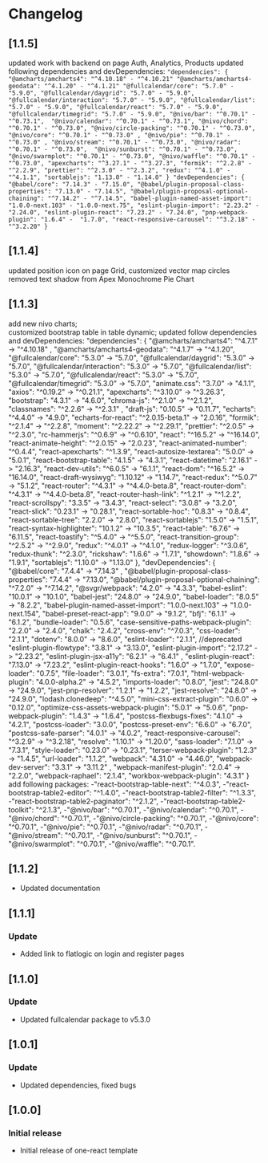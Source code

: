 # Changelog
## [1.1.5]
updated work with backend on page Auth, Analytics, Products
updated following dependencies and devDependencies:
`"dependencies": {
"@amcharts/amcharts4": "^4.10.18" - "^4.10.21"
"@amcharts/amcharts4-geodata": "^4.1.20" - "^4.1.21"
"@fullcalendar/core": "5.7.0" - "5.9.0",
"@fullcalendar/daygrid": "5.7.0" - "5.9.0", 
"@fullcalendar/interaction": "5.7.0" - "5.9.0",
"@fullcalendar/list": "5.7.0" - "5.9.0",
"@fullcalendar/react": "5.7.0" - "5.9.0",
"@fullcalendar/timegrid": "5.7.0" - "5.9.0",
"@nivo/bar": "^0.70.1" - "^0.73.1", 
"@nivo/calendar": "^0.70.1" - "^0.73.1",
"@nivo/chord": "^0.70.1" - "^0.73.0",
"@nivo/circle-packing": "^0.70.1" - "^0.73.0",
"@nivo/core": "^0.70.1" - "^0.73.0" ,
"@nivo/pie": "^0.70.1" - "^0.73.0" ,
"@nivo/stream": "^0.70.1" - "^0.73.0",
"@nivo/radar": "^0.70.1" - "^0.73.0", 
"@nivo/sunburst": "^0.70.1" - "^0.73.0", 
"@nivo/swarmplot": "^0.70.1" - "^0.73.0",
"@nivo/waffle": "^0.70.1" - "^0.73.0",
"apexcharts": "^3.27.1" - "^3.27.3",
"formik": "^2.2.8" - "^2.2.9",
"prettier": "^2.3.0" - "^2.3.2",
"redux": "^4.1.0" - "^4.1.1",
"sortablejs": "1.13.0" - "1.14.0"
}
 "devDependencies": { 
"@babel/core": "7.14.3" - "7.15.0",
"@babel/plugin-proposal-class-properties": "7.13.0" - "7.14.5",
"@babel/plugin-proposal-optional-chaining": "^7.14.2" - "^7.14.5",
"babel-plugin-named-asset-import": "1.0.0-next.103" - "1.0.0-next.75",
"eslint-plugin-import": "2.23.2" - "2.24.0",
"eslint-plugin-react": "7.23.2" - "7.24.0",
"pnp-webpack-plugin": "1.6.4" -  "1.7.0",
"react-responsive-carousel": "^3.2.18" - "^3.2.20"
}`

## [1.1.4] 
updated position icon on page Grid, 
customized vector map circles
removed text shadow from Apex Monochrome Pie Chart

## [1.1.3]
add new nivo charts;  
customized bootstrap table in table dynamic;
updated follow dependencies and devDependencies:
"dependencies": {
"@amcharts/amcharts4": "^4.7.1" -> "^4.10.18" ,
"@amcharts/amcharts4-geodata": "^4.1.7" -> "^4.1.20",
"@fullcalendar/core": "5.3.0" -> "5.7.0",
"@fullcalendar/daygrid": "5.3.0" -> "5.7.0",
"@fullcalendar/interaction": "5.3.0" -> "5.7.0",
"@fullcalendar/list": "5.3.0" -> "5.7.0",
"@fullcalendar/react": "5.3.0" -> "5.7.0",
"@fullcalendar/timegrid": "5.3.0" -> "5.7.0",
"animate.css": "3.7.0" -> "4.1.1",
"axios": "^0.19.2" -> "^0.21.1",
"apexcharts": "^3.10.0" -> "^3.26.3",
"bootstrap": "4.3.1" -> "4.6.0",
"chroma-js": "^2.1.0" -> "^2.1.2",
"classnames": "^2.2.6" -> "^2.3.1" ,
"draft-js": "0.10.5" -> "0.11.7",
"echarts": "^4.4.0" -> "4.9.0",
"echarts-for-react": "^2.0.15-beta.1" -> "2.0.16",
"formik": "^2.1.4" -> "^2.2.8",
"moment": "^2.22.2" -> "^2.29.1",
"prettier": "^2.0.5" -> "^2.3.0",
"rc-hammerjs": "^0.6.9" -> "^0.6.10",
"react": "^16.5.2" -> "^16.14.0",
"react-animate-height": "^2.0.15" -> "2.0.23",
"react-animated-number": "^0.4.4",
"react-apexcharts": "^1.3.9",
"react-autosize-textarea": "5.0.0" -> "5.0.1",
"react-bootstrap-table": "4.1.5" -> "4.3.1",
"react-datetime": "2.16.1" -> "2.16.3",
"react-dev-utils": "^6.0.5" -> "6.1.1",
"react-dom": "^16.5.2" -> "16.14.0",
"react-draft-wysiwyg": "1.10.12" -> "1.14.7",
"react-redux": "^5.0.7" -> "5.1.2",
"react-router": "^4.3.1" -> "^4.4.0-beta.8",
"react-router-dom": "^4.3.1" -> "^4.4.0-beta.8",
"react-router-hash-link": "^1.2.1" -> "^1.2.2",
"react-scrollspy": "3.3.5" -> "3.4.3",
"react-select": "3.0.8" -> "3.2.0",
"react-slick": "0.23.1" -> "0.28.1",
"react-sortable-hoc": "0.8.3" -> "0.8.4",
"react-sortable-tree": "2.2.0" -> "2.8.0",
"react-sortablejs": "1.5.0" -> "1.5.1",
"react-syntax-highlighter": "10.1.2" -> "10.3.5",
"react-table": "6.7.6" -> "6.11.5",
"react-toastify": "^5.4.0" -> "^5.5.0",
"react-transition-group": "^2.5.2" -> "^2.9.0",
"redux": "^4.0.1" -> "^4.1.0",
"redux-logger": "^3.0.6",
"redux-thunk": "^2.3.0",
"rickshaw": "1.6.6" -> "1.7.1",
"showdown": "1.8.6" -> "1.9.1",
"sortablejs": "1.10.0" -> "1.13.0"
},
"devDependencies": {
"@babel/core": "7.4.4" -> "7.14.3" ,
"@babel/plugin-proposal-class-properties": "7.4.4" -> "7.13.0",
"@babel/plugin-proposal-optional-chaining": "^7.2.0" -> "^7.14.2",
"@svgr/webpack": "4.2.0" -> "4.3.3",
"babel-eslint": "10.0.1" -> "10.1.0",
"babel-jest": "24.8.0" -> "24.9.0",
"babel-loader": "8.0.5" -> "8.2.2",
"babel-plugin-named-asset-import": "1.0.0-next.103" ->  "1.0.0-next.154",
"babel-preset-react-app": "9.0.0" -> "9.1.2",
"bfj": "6.1.1" -> "6.1.2",
"bundle-loader": "0.5.6",
"case-sensitive-paths-webpack-plugin": "2.2.0" -> "2.4.0",
"chalk": "2.4.2",
"cross-env": "^7.0.3",
"css-loader": "2.1.1",
"dotenv": "8.0.0" -> "8.6.0",
"eslint-loader": "2.1.1", //deprecated
"eslint-plugin-flowtype": "3.8.1" -> "3.13.0",
"eslint-plugin-import": "2.17.2" -> "2.23.2",
"eslint-plugin-jsx-a11y": "6.2.1" -> "6.4.1" ,
"eslint-plugin-react": "7.13.0" -> "7.23.2",
"eslint-plugin-react-hooks": "1.6.0" -> "1.7.0",
"expose-loader": "0.7.5",
"file-loader": "3.0.1",
"fs-extra": "7.0.1",
"html-webpack-plugin": "4.0.0-alpha.2" -> "4.5.2",
"imports-loader": "0.8.0",
"jest": "24.8.0" -> "24.9.0",
"jest-pnp-resolver": "1.2.1" -> "1.2.2",
"jest-resolve": "24.8.0" -> "24.9.0",
"lodash.clonedeep": "^4.5.0",
"mini-css-extract-plugin": "0.6.0" -> "0.12.0",
"optimize-css-assets-webpack-plugin": "5.0.1" -> "5.0.6",
"pnp-webpack-plugin": "1.4.3" -> "1.6.4",
"postcss-flexbugs-fixes": "4.1.0" -> "4.2.1",
"postcss-loader": "3.0.0",
"postcss-preset-env": "6.6.0" -> "6.7.0",
"postcss-safe-parser": "4.0.1" -> "4.0.2",
"react-responsive-carousel": "^3.2.9" -> "^3.2.18",
"resolve": "1.10.1" -> "1.20.0",
"sass-loader": "7.1.0" -> "7.3.1",
"style-loader": "0.23.0" -> "0.23.1",
"terser-webpack-plugin": "1.2.3" -> "1.4.5",
"url-loader": "1.1.2",
"webpack": "4.31.0" -> "4.46.0",
"webpack-dev-server": "3.3.1" -> "3.11.2" ,
"webpack-manifest-plugin": "2.0.4" -> "2.2.0",
"webpack-raphael": "2.1.4",
"workbox-webpack-plugin": "4.3.1"
}
add following packages:
-"react-bootstrap-table-next": "^4.0.3",
-"react-bootstrap-table2-editor": "^1.4.0",
-"react-bootstrap-table2-filter": "^1.3.3",
-"react-bootstrap-table2-paginator": "^2.1.2",
-"react-bootstrap-table2-toolkit": "^2.1.3",
-"@nivo/bar": "^0.70.1",
-"@nivo/calendar": "^0.70.1",
-"@nivo/chord": "^0.70.1",
-"@nivo/circle-packing": "^0.70.1",
-"@nivo/core": "^0.70.1",
-"@nivo/pie": "^0.70.1",
-"@nivo/radar": "^0.70.1",
-"@nivo/stream": "^0.70.1",
-"@nivo/sunburst": "^0.70.1",
-"@nivo/swarmplot": "^0.70.1",
-"@nivo/waffle": "^0.70.1".

## [1.1.2]

- Updated documentation

## [1.1.1]

### Update

- Added link to flatlogic on login and register pages

## [1.1.0]

### Update

- Updated fullcalendar package to v5.3.0

## [1.0.1]

### Update

- Updated dependencies, fixed bugs

## [1.0.0]

### Initial release

- Initial release of one-react template
